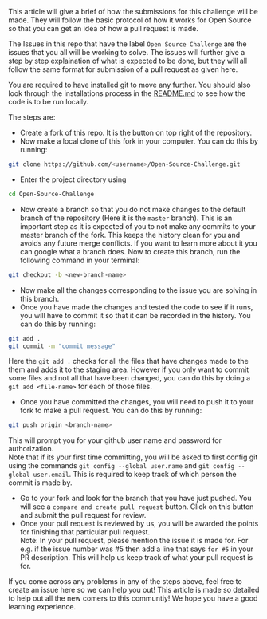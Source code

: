 This article will give a brief of how the submissions for this challenge will be made. They will follow the basic protocol of how it works for Open Source so that you can get an idea of how a pull request is made.

The Issues in this repo that have the label `Open Source Challenge` are the issues that you all will be working to solve. The issues will further give a step by step explaination of what is expected to be done, but they will all follow the same format for submission of a pull request as given here.

You are required to have installed git to move any further. You should also look through the installations process in the [README.md](https://github.com/ACM-IGDTUW/Open-Source-Challenge/blob/master/README.md) to see how the code is to be run locally.

The steps are:

* Create a fork of this repo. It is the button on top right of the repository.
* Now make a local clone of this fork in your computer. You can do this by running:
```sh
git clone https://github.com/<username>/Open-Source-Challenge.git
```
* Enter the project directory using
```sh
cd Open-Source-Challenge
```
* Now create a branch so that you do not make changes to the default branch of the repository (Here it is the `master` branch). This is an important step as it is expected of you to not make any commits to your master branch of the fork. This keeps the history clean for you and avoids any future merge conflicts. If you want to learn more about it you can google what a branch does. Now to create this branch, run the following command in your terminal:
```sh
git checkout -b <new-branch-name>
```
* Now make all the changes corresponding to the issue you are solving in this branch.
* Once you have made the changes and tested the code to see if it runs, you will have to commit it so that it can be recorded in the history. You can do this by running:
```sh
git add .
git commit -m "commit message"
```
Here the `git add .` checks for all the files that have changes made to the them and adds it to the staging area. However if you only want to commit some files and not all that have been changed, you can do this by doing a `git add <file-name>` for each of those files.
* Once you have committed the changes, you will need to push it to your fork to make a pull request. You can do this by running:
```sh
git push origin <branch-name>
``` 
This will prompt you for your github user name and password for authorization.  
Note that if its your first time committing, you will be asked to first config git using the commands `git config --global user.name` and `git config --global user.email`. This is required to keep track of which person the commit is made by.
* Go to your fork and look for the branch that you have just pushed. You will see a `compare and create pull request` button. Click on this button and submit the pull request for review.
* Once your pull request is reviewed by us, you will be awarded the points for finishing that particular pull request.  
Note: In your pull request, please mention the issue it is made for. For e.g. if the issue number was #5 then add a line that says `for #5` in your PR description. This will help us keep track of what your pull request is for.

If you come across any problems in any of the steps above, feel free to create an issue here so we can help you out! This article is made so detailed to help out all the new comers to this communtiy! We hope you have a good learning experience.

